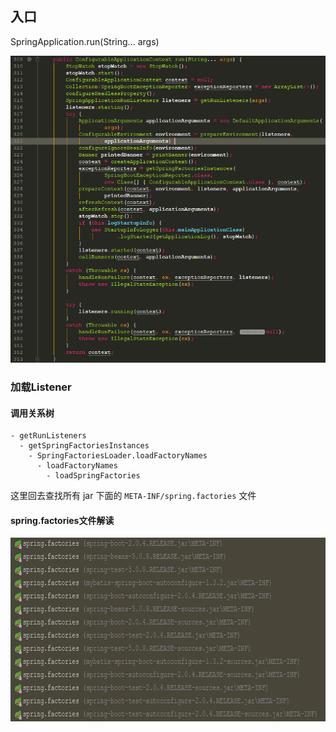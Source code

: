 ## 入口

SpringApplication.run(String... args)

![](images/01_01.png)

### 加载Listener

  #### 调用关系树
  
  ```
  - getRunListeners
    - getSpringFactoriesInstances
      - SpringFactoriesLoader.loadFactoryNames 
        - loadFactoryNames
          - loadSpringFactories  
  ```          
  这里回去查找所有 jar 下面的 `META-INF/spring.factories` 文件
  
  #### spring.factories文件解读
  <img src="images/01_02.png" width=717 height=294 />
             